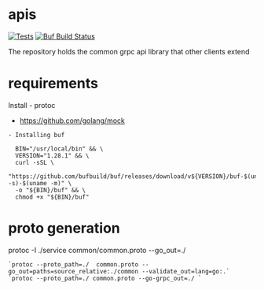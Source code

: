 # apis

[![Tests](https://github.com/antinvestor/apis/actions/workflows/run_tests.yml/badge.svg?branch=main)](https://github.com/antinvestor/apis/actions/workflows/run_tests.yml) [![Buf Build Status](https://github.com/antinvestor/apis/actions/workflows/buf_build.yaml/badge.svg?branch=main)](https://github.com/antinvestor/apis/actions/workflows/buf_build.yaml)


The repository holds the common grpc api library that other clients extend

# requirements
Install 
    - protoc
   -  https://github.com/golang/mock


    - Installing buf
     
      BIN="/usr/local/bin" && \
      VERSION="1.28.1" && \
      curl -sSL \
      "https://github.com/bufbuild/buf/releases/download/v${VERSION}/buf-$(uname -s)-$(uname -m)" \
      -o "${BIN}/buf" && \
      chmod +x "${BIN}/buf"


# proto generation

protoc -I ./service common/common.proto --go_out=./

    `protoc --proto_path=./  common.proto --go_out=paths=source_relative:./common --validate_out=lang=go:.`
    `protoc --proto_path=./ common.proto --go-grpc_out=./ `